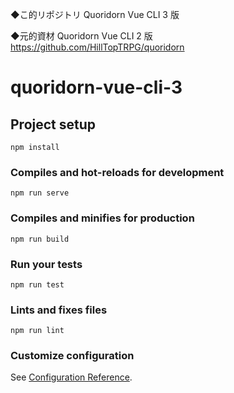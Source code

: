 ◆こ的リポジトリ
Quoridorn Vue CLI 3 版

◆元的資材
Quoridorn Vue CLI 2 版
https://github.com/HillTopTRPG/quoridorn

# quoridorn-vue-cli-3

## Project setup
```
npm install
```

### Compiles and hot-reloads for development
```
npm run serve
```

### Compiles and minifies for production
```
npm run build
```

### Run your tests
```
npm run test
```

### Lints and fixes files
```
npm run lint
```

### Customize configuration
See [Configuration Reference](https://cli.vuejs.org/config/).
